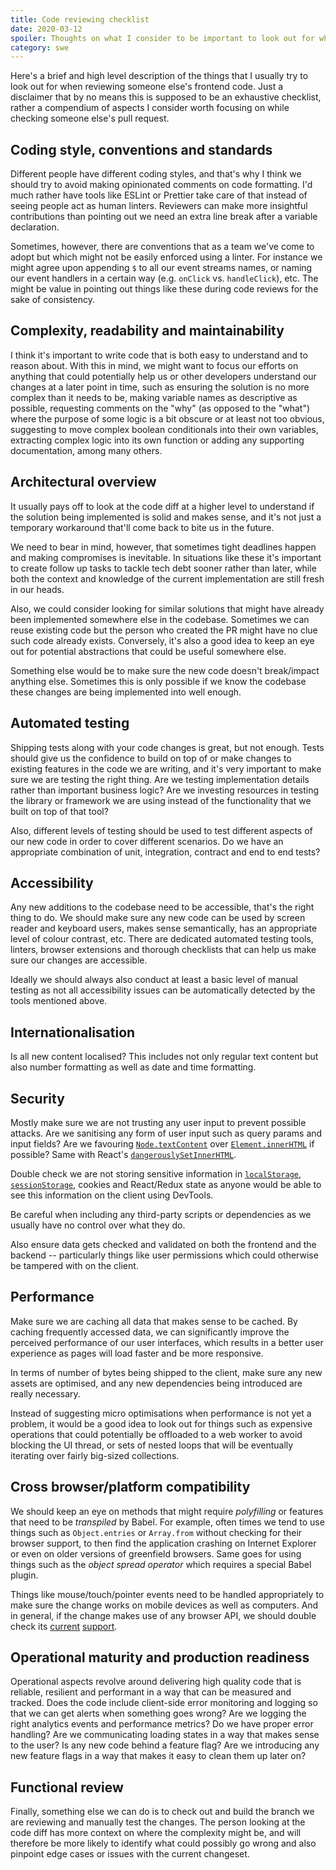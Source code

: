 ```yaml
---
title: Code reviewing checklist
date: 2020-03-12
spoiler: Thoughts on what I consider to be important to look out for when doing code reviews.
category: swe
---
```


Here's a brief and high level description of the things that I usually try to look out for when reviewing someone else's frontend code. Just
a disclaimer that by no means this is supposed to be an exhaustive checklist, rather a compendium of aspects I consider worth focusing on
while checking someone else's pull request.

## Coding style, conventions and standards

Different people have different coding styles, and that's why I think we should try to avoid making opinionated comments on code formatting.
I'd much rather have tools like ESLint or Prettier take care of that instead of seeing people act as human linters. Reviewers can make more
insightful contributions than pointing out we need an extra line break after a variable declaration.

Sometimes, however, there are conventions that as a team we've come to adopt but which might not be easily enforced using a linter. For
instance we might agree upon appending `$` to all our event streams names, or naming our event handlers in a certain way (e.g. `onClick` vs.
`handleClick`), etc. The might be value in pointing out things like these during code reviews for the sake of consistency.

## Complexity, readability and maintainability

I think it's important to write code that is both easy to understand and to reason about. With this in mind, we might want to focus our
efforts on anything that could potentially help us or other developers understand our changes at a later point in time, such as ensuring the
solution is no more complex than it needs to be, making variable names as descriptive as possible, requesting comments on the "why" (as
opposed to the "what") where the purpose of some logic is a bit obscure or at least not too obvious, suggesting to move complex boolean
conditionals into their own variables, extracting complex logic into its own function or adding any supporting documentation, among many
others.

## Architectural overview

It usually pays off to look at the code diff at a higher level to understand if the solution being implemented is solid and makes sense, and
it's not just a temporary workaround that'll come back to bite us in the future.

We need to bear in mind, however, that sometimes tight deadlines happen and making compromises is inevitable. In situations like these it's
important to create follow up tasks to tackle tech debt sooner rather than later, while both the context and knowledge of the current
implementation are still fresh in our heads.

Also, we could consider looking for similar solutions that might have already been implemented somewhere else in the codebase. Sometimes we
can reuse existing code but the person who created the PR might have no clue such code already exists. Conversely, it's also a good idea to
keep an eye out for potential abstractions that could be useful somewhere else.

Something else would be to make sure the new code doesn't break/impact anything else. Sometimes this is only possible if we know the
codebase these changes are being implemented into well enough.

## Automated testing

Shipping tests along with your code changes is great, but not enough. Tests should give us the confidence to build on top of or make changes
to existing features in the code we are writing, and it's very important to make sure we are testing the right thing. Are we testing
implementation details rather than important business logic? Are we investing resources in testing the library or framework we are using
instead of the functionality that we built on top of that tool?

Also, different levels of testing should be used to test different aspects of our new code in order to cover different scenarios. Do we have
an appropriate combination of unit, integration, contract and end to end tests?

## Accessibility

Any new additions to the codebase need to be accessible, that's the right thing to do. We should make sure any new code can be used by
screen reader and keyboard users, makes sense semantically, has an appropriate level of colour contrast, etc. There are dedicated automated
testing tools, linters, browser extensions and thorough checklists that can help us make sure our changes are accessible.

Ideally we should always also conduct at least a basic level of manual testing as not all accessibility issues can be automatically detected
by the tools mentioned above.

## Internationalisation

Is all new content localised? This includes not only regular text content but also number formatting as well as date and time formatting.

## Security

Mostly make sure we are not trusting any user input to prevent possible attacks. Are we sanitising any form of user input such as query
params and input fields? Are we favouring [`Node.textContent`](https://developer.mozilla.org/en-US/docs/Web/API/Node/textContent) over
[`Element.innerHTML`](https://developer.mozilla.org/en-US/docs/Web/API/Element/innerHTML) if possible? Same with React's
[`dangerouslySetInnerHTML`](https://reactjs.org/docs/dom-elements.html#dangerouslysetinnerhtml).

Double check we are not storing sensitive information in
[`localStorage`](https://developer.mozilla.org/en-US/docs/Web/API/Window/localStorage),
[`sessionStorage`](https://developer.mozilla.org/en-US/docs/Web/API/Window/sessionStorage), cookies and React/Redux state as anyone would be
able to see this information on the client using DevTools.

Be careful when including any third-party scripts or dependencies as we usually have no control over what they do.

Also ensure data gets checked and validated on both the frontend and the backend -- particularly things like user permissions which could
otherwise be tampered with on the client.

## Performance

Make sure we are caching all data that makes sense to be cached. By caching frequently accessed data, we can significantly improve the
perceived performance of our user interfaces, which results in a better user experience as pages will load faster and be more responsive.

In terms of number of bytes being shipped to the client, make sure any new assets are optimised, and any new dependencies being introduced
are really necessary.

Instead of suggesting micro optimisations when performance is not yet a problem, it would be a good idea to look out for things such as
expensive operations that could potentially be offloaded to a web worker to avoid blocking the UI thread, or sets of nested loops that will
be eventually iterating over fairly big-sized collections.

## Cross browser/platform compatibility

We should keep an eye on methods that might require _polyfilling_ or features that need to be _transpiled_ by Babel. For example, often
times we tend to use things such as `Object.entries` or `Array.from` without checking for their browser support, to then find the
application crashing on Internet Explorer or even on older versions of greenfield browsers. Same goes for using things such as the _object
spread operator_ which requires a special Babel plugin.

Things like mouse/touch/pointer events need to be handled appropriately to make sure the change works on mobile devices as well as
computers. And in general, if the change makes use of any browser API, we should double check its [current](https://caniuse.com/)
[support](https://developer.mozilla.org/).

## Operational maturity and production readiness

Operational aspects revolve around delivering high quality code that is reliable, resilient and performant in a way that can be measured and
tracked. Does the code include client-side error monitoring and logging so that we can get alerts when something goes wrong? Are we logging
the right analytics events and performance metrics? Do we have proper error handling? Are we communicating loading states in a way that
makes sense to the user? Is any new code behind a feature flag? Are we introducing any new feature flags in a way that makes it easy to
clean them up later on?

## Functional review

Finally, something else we can do is to check out and build the branch we are reviewing and manually test the changes. The person looking at
the code diff has more context on where the complexity might be, and will therefore be more likely to identify what could possibly go wrong
and also pinpoint edge cases or issues with the current changeset.
